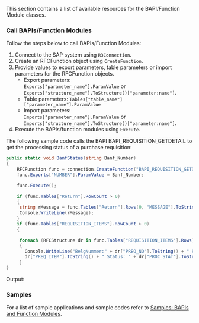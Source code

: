 This section contains a list of available resources for the BAPI/Function Module classes.

### Call BAPIs/Function Modules

Follow the steps below to call BAPIs/Function Modules:

1. Connect to the SAP system using `R3Connection`.
1. Create an RFCFunction object using `CreateFunction`.
1. Provide values to export parameters, table parameters or import parameters for the RFCFunction objects.
   - Export parameters:\
     `Exports["parameter_name"].ParamValue` or\
     `Exports["structure_name"].ToStructure()["parameter:name"]`.
   - Table parameters: `Tables["table_name"]["parameter_name"].ParamValue`
   - Import parameters:\
     `Imports["parameter_name"].ParamValue` or\
     `Imports["structure_name"].ToStructure()["parameter:name"]`.
1. Execute the BAPIs/function modules using `Execute`.

The following sample code calls the BAPI BAPI_REQUISITION_GETDETAIL to get the processing status of a purchase requisition:

```csharp
public static void BanfStatus(string Banf_Number)
{
    RFCFunction func = connection.CreateFunction("BAPI_REQUISITION_GETDETAIL");
    func.Exports["NUMBER"].ParamValue = Banf_Number; 

    func.Execute();

    if (func.Tables["Return"].RowCount > 0)
    {
     string rMessage = func.Tables["Return"].Rows[0, "MESSAGE"].ToString();
     Console.WriteLine(rMessage);
    }
    if (func.Tables["REQUISITION_ITEMS"].RowCount > 0)
    {

     foreach (RFCStructure dr in func.Tables["REQUISITION_ITEMS"].Rows)
     {
       Console.WriteLine("BelgNummer:" + dr["PREQ_NO"].ToString() + " Pos: " + 
       dr["PREQ_ITEM"].ToString() + " Status: " + dr["PROC_STAT"].ToString());
     }
}

```

Output:

### Samples

For a list of sample applications and sample codes refer to [Samples: BAPIs and Function Modules](../../../samples/#bapis-and-function-modules).
